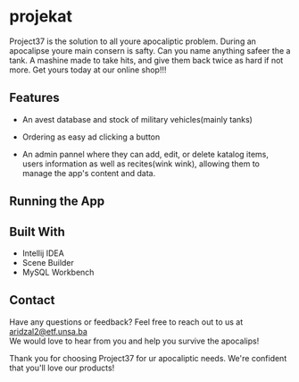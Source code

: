 # projekat

Project37 is the solution to all youre apocaliptic problem. During an apocalipse youre main consern is safty. Can you name anything safeer the a tank. A mashine made to take hits, and give them back twice as hard if not more. Get yours today at our online shop!!!

## Features

- An avest database and stock of military vehicles(mainly tanks)

- Ordering as easy ad clicking a button

- An admin pannel where they can add, edit, or delete katalog items, users information as well as recites(wink wink), allowing them to manage the app's content and data. 

## Running the App


## Built With
- Intellij IDEA 
- Scene Builder
- MySQL Workbench

## Contact
Have any questions or feedback? Feel free to reach out to us at aridzal2@etf.unsa.ba <br>
We would love to hear from you and help you survive the apocalips! 

Thank you for choosing Project37 for ur apocaliptic needs. We're confident that you'll love our products! 
